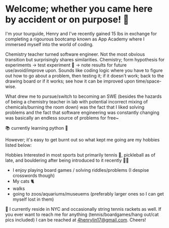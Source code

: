 # Welcome; whether you came here by accident or on purpose! 👋
I'm your tourguide, Henry and I've recently gained 15 lbs in exchange for completing a rigourous bootcamp known as App Academy where I immersed myself into the world of coding.

Chemistry teacher turned software engineer. Not the most obvious transition but surprisingly shares similarities. Chemistry; form hypothesis for experiments -> test experiment 🧪 -> note results for future use/avoid/improve upon. Sounds like coding logic where you have to figure out how to go about a problem, then testing it; if it doesn't work; back to the drawing board or if it works; see how it can be improved upon time/space-wise.

What drew me to pursue/switch to becoming an SWE (besides the hazards of being a chemistry teacher in lab with potential incorrect mixing of chemicals/burning the room down) was the fact that I liked solving problems and the fact that software engineering was constantly changing was basically an endless source of problems for free~

📚 currently learning python 🐍

However; it's easy to get burnt out so what kept me going are my hobbies listed below:

Hobbies 
Interested in most sports but primarily tennis 🎾, pickleball as of late, and bouldering after being introduced to it recently 🧗‍♀️ 
- I enjoy playing board games / solving riddles/problems (I despise crosswords though)
- My cats 🐈 
- walks
- going to zoos/aquariums/museuems (preferably larger ones so I can get myself lost in them)

🏡 I currently reside in NYC and occasionally string tennis rackets as well. If you ever want to reach me for anything (tennis/boardgames/hang out/cat pics included) I can be reached at 4henrylin17@gmail.com. Cheers!
